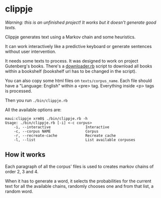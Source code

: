 clippje
=======

*Warning: this is an unfinished project! It works but it doesn't generate good texts.*

Clippje generates text using a Markov chain and some heuristics.

It can work interactively like a predictive keyboard or generate sentences without user intervention.

It needs some texts to process. It was designed to work on project Gutenberg's books. There's a [downloader.rb](bin/downloader.rb) script to download all books within a bookshelf (bookshelf url has to be changed in the script).

You can also copy some html files on `texts/corpus_name`. Each file should have a "Language: English" within a \<pre\> tag. Everything inside \<p\> tags is processed.

Then you run `./bin/clippje.rb` 

All the available options are:

```
maui:clippje xrm0$ ./bin/clippje.rb -h
Usage: ./bin/clippje.rb [-i] <-c corpus>
    -i, --interactive                Interactive
    -c, --corpus NAME                Corpus
    -r, --recreate-cache             Recreate cache
    -l, --list                       List available corpuses
```


How it works
------------

Each paragraph of all the corpus' files is used to creates markov chains of order 2, 3 and 4.

When it has to generate a word, it selects the probabilities for the current text for all the available chains, randomly chooses one and from that list, a random word.

